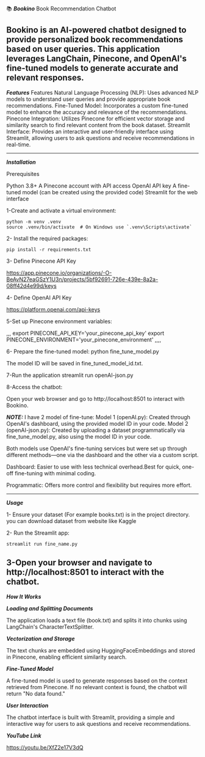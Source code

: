

📚 ***Bookino***
Book Recommendation Chatbot

Bookino is an AI-powered chatbot designed to provide personalized book recommendations based on user queries. This application leverages LangChain, Pinecone, and OpenAI's fine-tuned models to generate accurate and relevant responses.
---------------------------------------
***Features***
Features
Natural Language Processing (NLP): Uses advanced NLP models to understand user queries and provide appropriate book recommendations.
Fine-Tuned Model: Incorporates a custom fine-tuned model to enhance the accuracy and relevance of the recommendations.
Pinecone Integration: Utilizes Pinecone for efficient vector storage and similarity search to find relevant content from the book dataset.
Streamlit Interface: Provides an interactive and user-friendly interface using Streamlit, allowing users to ask questions and receive recommendations in real-time.


---------------------------------
***Installation***

Prerequisites

Python 3.8+
A Pinecone account with API access
OpenAI API key
A fine-tuned model (can be created using the provided code)
Streamlit for the web interface


1-Create and activate a virtual environment:

```
python -m venv .venv
source .venv/bin/activate  # On Windows use `.venv\Scripts\activate`
```
2- Install the required packages:
```
pip install -r requirements.txt
````
3- Define Pinecone API Key

https://app.pinecone.io/organizations/-O-BeAvN27eaGSzY1U3n/projects/5bf92691-726e-439e-8a2a-08ff42d4e99d/keys

4- Define OpenAI API Key

https://platform.openai.com/api-keys

5-Set up Pinecone environment variables:

,,,
export PINECONE_API_KEY='your_pinecone_api_key'
export PINECONE_ENVIRONMENT='your_pinecone_environment'
,,,,

6- Prepare the fine-tuned model:
python fine_tune_model.py

The model ID will be saved in fine_tuned_model_id.txt.

7-Run the application
streamlit run openAI-json.py

8-Access the chatbot:

Open your web browser and go to http://localhost:8501 to interact with Bookino.

***NOTE:*** I have 2 model of fine-tune:
Model 1 (openAI.py): Created through OpenAI's dashboard, using the provided model ID in your code.
Model 2 (openAI-json.py): Created by uploading a dataset programmatically via fine_tune_model.py, also using the model ID in your code.

Both models use OpenAI's fine-tuning services but were set up through different methods—one via the dashboard and the other via a custom script.

Dashboard: Easier to use with less technical overhead.Best for quick, one-off fine-tuning with minimal coding.

Programmatic: Offers more control and flexibility but requires more effort.


-------------------------------------------------
***Usage***

1- Ensure your dataset (For example books.txt) is in the project directory.
you can download dataset from website like Kaggle 

2- Run the Streamlit app:

```
streamlit run fine_name.py
```

3-Open your browser and navigate to http://localhost:8501 to interact with the chatbot.
-----------------------------------------------
***How It Works***

***Loading and Splitting Documents***

The application loads a text file (book.txt) and splits it into chunks using LangChain's CharacterTextSplitter.

***Vectorization and Storage***

The text chunks are embedded using HuggingFaceEmbeddings and stored in Pinecone, enabling efficient similarity search.

***Fine-Tuned Model***

A fine-tuned model is used to generate responses based on the context retrieved from Pinecone. If no relevant context is found, the chatbot will return "No data found."

***User Interaction***

The chatbot interface is built with Streamlit, providing a simple and interactive way for users to ask questions and receive recommendations.


***YouTube Link***

https://youtu.be/XfZ2e17V3dQ
